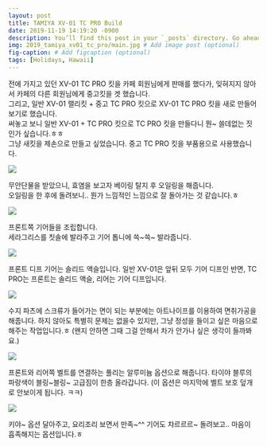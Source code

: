 ```yaml
---
layout: post
title: TAMIYA XV-01 TC PRO Build
date: 2019-11-19 14:19:20 -0900
description: You’ll find this post in your `_posts` directory. Go ahead and edit it and re-build the site to see your changes. # Add post description (optional)
img: 2019_tamiya_xv01_tc_pro/main.jpg # Add image post (optional)
fig-caption: # Add figcaption (optional)
tags: [Holidays, Hawaii]
---
```

전에 가지고 있던 XV-01 TC PRO 킷을 카페 회원님에게 판매를 했다가, 잊혀지지 않아서 카페의 다른 회원님에게 중고킷을 겟 했습니다.  
그리고, 일반 XV-01 랠리킷 + 중고 TC PRO 킷으로 XV-01 TC PRO 킷을 새로 만들어 보기로 했습니다.  
써놓고 보니 일반 XV-01 + TC PRO 킷으로 TC PRO 킷을 만들다니 뭔~ 쓸데없는 짓인가 싶습니다.ㅎㅎ  
그냥 새킷을 제손으로 만들고 싶었습니다. 중고 TC PRO 킷을 부품용으로 사용했습니다.  



![](https://drive.google.com/uc?id=1RYF_bgBUN2vSPoO6TBDVGu2nhZ1ZkohL)

무안단물을 받았으니, 효염을 보고자 베이링 탈지 후 오일링을 해줍니다.  
오일링을 한 후에 돌려보니.. 뭔가 느낌적인 느낌으로 잘 돌아가는 것 같습니다.ㅎ  
  
  
  
![](https://drive.google.com/uc?id=11rLLCHaQeTKqkuh__pLuoPuGwYcrJSMN)

프론트쪽 기어들을 조립합니다.  
세라그리스를 칫솔에 발라주고 기어 톱니에 쓱~쓱~ 발라줍니다.  
  
  
  
![](https://drive.google.com/uc?id=1heu8slNY4GjA1KxMTUWZzeNJHm6OdZIC)

프론트 디프 기어는 솔리드 액슬입니다.
일반 XV-01은 앞뒤 모두 기어 디프인 반면, TC PRO는 프론트는 솔리드 액슬, 리어는 기어 디프입니다.



![](https://drive.google.com/uc?id=1OeL88R1vynnSx_0OHowP0jCfBcccvu2d)

수지 파츠에 스크류가 들어가는 면이 되는 부분에는 아트나이프를 이용하여 면취가공을 해줍니다.
하지 않아도 특별히 문제는 없을수 있지만, 그냥 정성을 들이고 싶은 마음으로 해주는 작업입니다.ㅎ
(왠지 안하면 그때 그걸 안해서 차가 안가나 싶은 생각이 들까봐요.)



![](https://drive.google.com/uc?id=1i7q_g6C91mR7Xe0hySPPQ-mtP7oo7Nin)

프론트와 리어쪽 벨트를 연결하는 풀리는 알루미늄 옵션으로 해줍니다.
타이야 블루의 파랑색이 블링~블링~ 고급짐이 한층 올라갑니다.
(이 옵션은 마지막에 벨트 보호 덮개로 안보이게 됩니다. ㅋㅋ)



![](https://drive.google.com/uc?id=1wvMdtAwxN6TxTrWpde6BfwlVkz2_283M)

키야~ 옵션 달아주고, 요리조리 보면서 만족~^^
기어도 챠르르르~ 돌려보고.. 마음이 흡족해지는 옵션입니다.ㅎ
